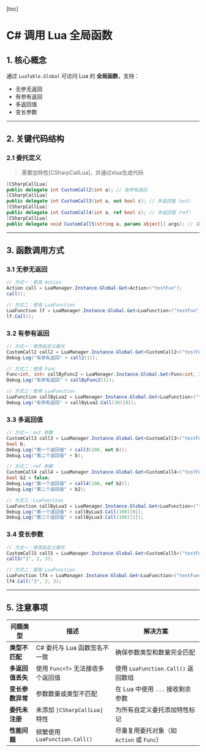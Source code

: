 [toc]

# C# 调用 Lua 全局函数

## 1. 核心概念

通过 `LuaTable.Global` 可访问 Lua 的 **全局函数**，支持：
- 无参无返回
- 有参有返回
- 多返回值
- 变长参数

---

## 2. 关键代码结构

### 2.1 委托定义

> 需要加特性[CSharpCallLua]，并通过xlua生成代码

```csharp
[CSharpCallLua]
public delegate int CustomCall2(int a); // 有参有返回
[CSharpCallLua]
public delegate int CustomCall3(int a, out bool c); // 多返回值（out）
[CSharpCallLua]
public delegate int CustomCall4(int a, ref bool c); // 多返回值（ref）
[CSharpCallLua]
public delegate void CustomCall5(string a, params object[] args); // 变长参数
```

---

## 3. 函数调用方式

### 3.1 无参无返回
```csharp
// 方式一：使用 Action
Action call = LuaManager.Instance.Global.Get<Action>("testFun");
call();

// 方式二：使用 LuaFunction
LuaFunction lf = LuaManager.Instance.Global.Get<LuaFunction>("testFun");
lf.Call();
```

### 3.2 有参有返回
```csharp
// 方式一：使用自定义委托
CustomCall2 call2 = LuaManager.Instance.Global.Get<CustomCall2>("testFun2");
Debug.Log("有参有返回" + call2(1));

// 方式二：使用 Func
Func<int, int> callByFunc2 = LuaManager.Instance.Global.Get<Func<int, int>>("testFun2");
Debug.Log("有参有返回" + callByFunc2(1));

// 方式三：使用 LuaFunction
LuaFunction callByLua2 = LuaManager.Instance.Global.Get<LuaFunction>("testFun2");
Debug.Log("有参有返回" + callByLua2.Call(30)[0]);
```

### 3.3 多返回值
```csharp
// 方式一：out 参数
CustomCall3 call3 = LuaManager.Instance.Global.Get<CustomCall3>("testFun3");
bool b;
Debug.Log("第一个返回值" + call3(100, out b));
Debug.Log("第二个返回值" + b);

// 方式二：ref 参数
CustomCall4 call4 = LuaManager.Instance.Global.Get<CustomCall4>("testFun3");
bool b2 = false;
Debug.Log("第一个返回值" + call4(100, ref b2));
Debug.Log("第二个返回值" + b2);

// 方式三：LuaFunction
LuaFunction callByLua3 = LuaManager.Instance.Global.Get<LuaFunction>("testFun3");
Debug.Log("第一个返回值" + callByLua3.Call(100)[0]);
Debug.Log("第二个返回值" + callByLua3.Call(100)[1]);
```

### 3.4 变长参数
```csharp
// 方式一：使用自定义委托
CustomCall5 call5 = LuaManager.Instance.Global.Get<CustomCall5>("testFun4");
call5("1", 2, 3);

// 方式二：使用 LuaFunction
LuaFunction lf4 = LuaManager.Instance.Global.Get<LuaFunction>("testFun4");
lf4.Call("1", 2, 3);
```

---

## 5. 注意事项

| 问题类型         | 描述                              | 解决方案                                  |
| ---------------- | --------------------------------- | ----------------------------------------- |
| **类型不匹配**   | C# 委托与 Lua 函数签名不一致      | 确保参数类型和数量完全匹配                |
| **多返回值丢失** | 使用 `Func<T>` 无法接收多个返回值 | 使用 `LuaFunction.Call()` 返回数组        |
| **变长参数异常** | 参数数量或类型不匹配              | 在 Lua 中使用 `...` 接收剩余参数          |
| **委托未注册**   | 未添加 `[CSharpCallLua]` 特性     | 为所有自定义委托添加特性标记              |
| **性能问题**     | 频繁使用 `LuaFunction.Call()`     | 尽量复用委托对象（如 `Action` 或 `Func`） |
